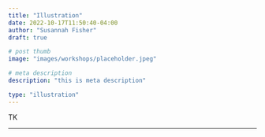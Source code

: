 ```yaml
---
title: "Illustration"
date: 2022-10-17T11:50:40-04:00
author: "Susannah Fisher"
draft: true

# post thumb
image: "images/workshops/placeholder.jpeg"

# meta description
description: "this is meta description"

type: "illustration"
---
```


TK

---
